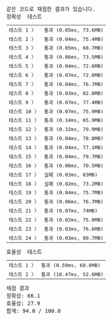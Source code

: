 <pre class="console-content"><div></div><div class="console-failed">같은 코드로 채점한 결과가 있습니다.</div><div class="console-message">정확성  테스트</div><table class="console-test-group" data-category="correctness"><tbody><tr data-testcase-id="7194"><td valign="top" class="td-label">테스트 1 <span>〉</span></td><td class="result passed">통과 (0.05ms, 73.6MB)</td></tr><tr data-testcase-id="7195"><td valign="top" class="td-label">테스트 2 <span>〉</span></td><td class="result passed">통과 (0.04ms, 75.4MB)</td></tr><tr data-testcase-id="7196"><td valign="top" class="td-label">테스트 3 <span>〉</span></td><td class="result passed">통과 (0.05ms, 68.7MB)</td></tr><tr data-testcase-id="7197"><td valign="top" class="td-label">테스트 4 <span>〉</span></td><td class="result passed">통과 (0.06ms, 73.5MB)</td></tr><tr data-testcase-id="7198"><td valign="top" class="td-label">테스트 5 <span>〉</span></td><td class="result passed">통과 (0.04ms, 72.6MB)</td></tr><tr data-testcase-id="7199"><td valign="top" class="td-label">테스트 6 <span>〉</span></td><td class="result passed">통과 (0.07ms, 72.8MB)</td></tr><tr data-testcase-id="7200"><td valign="top" class="td-label">테스트 7 <span>〉</span></td><td class="result passed">통과 (0.04ms, 76.7MB)</td></tr><tr data-testcase-id="7201"><td valign="top" class="td-label">테스트 8 <span>〉</span></td><td class="result passed">통과 (0.03ms, 82.8MB)</td></tr><tr data-testcase-id="7202"><td valign="top" class="td-label">테스트 9 <span>〉</span></td><td class="result passed">통과 (0.07ms, 77.4MB)</td></tr><tr data-testcase-id="7203"><td valign="top" class="td-label">테스트 10 <span>〉</span></td><td class="result passed">통과 (0.07ms, 75.9MB)</td></tr><tr data-testcase-id="7204"><td valign="top" class="td-label">테스트 11 <span>〉</span></td><td class="result passed">통과 (0.14ms, 65.9MB)</td></tr><tr data-testcase-id="7205"><td valign="top" class="td-label">테스트 12 <span>〉</span></td><td class="result passed">통과 (0.32ms, 79.9MB)</td></tr><tr data-testcase-id="7206"><td valign="top" class="td-label">테스트 13 <span>〉</span></td><td class="result passed">통과 (0.04ms, 78.8MB)</td></tr><tr data-testcase-id="7207"><td valign="top" class="td-label">테스트 14 <span>〉</span></td><td class="result passed">통과 (0.04ms, 77.1MB)</td></tr><tr data-testcase-id="7208"><td valign="top" class="td-label">테스트 15 <span>〉</span></td><td class="result passed">통과 (0.04ms, 79.7MB)</td></tr><tr data-testcase-id="7209"><td valign="top" class="td-label">테스트 16 <span>〉</span></td><td class="result passed">통과 (0.06ms, 70.5MB)</td></tr><tr data-testcase-id="7210"><td valign="top" class="td-label">테스트 17 <span>〉</span></td><td class="result failed">실패 (0.03ms, 83MB)</td></tr><tr data-testcase-id="7211"><td valign="top" class="td-label">테스트 18 <span>〉</span></td><td class="result failed">실패 (0.02ms, 73.2MB)</td></tr><tr data-testcase-id="7212"><td valign="top" class="td-label">테스트 19 <span>〉</span></td><td class="result passed">통과 (0.04ms, 75.7MB)</td></tr><tr data-testcase-id="7213"><td valign="top" class="td-label">테스트 20 <span>〉</span></td><td class="result passed">통과 (0.06ms, 76.7MB)</td></tr><tr data-testcase-id="7214"><td valign="top" class="td-label">테스트 21 <span>〉</span></td><td class="result passed">통과 (0.07ms, 74MB)</td></tr><tr data-testcase-id="219536"><td valign="top" class="td-label">테스트 22 <span>〉</span></td><td class="result passed">통과 (0.02ms, 75.8MB)</td></tr><tr data-testcase-id="219537"><td valign="top" class="td-label">테스트 23 <span>〉</span></td><td class="result passed">통과 (0.03ms, 76.6MB)</td></tr><tr data-testcase-id="219538"><td valign="top" class="td-label">테스트 24 <span>〉</span></td><td class="result passed">통과 (0.03ms, 80.7MB)</td></tr></tbody></table><div class="console-message">효율성  테스트</div><table class="console-test-group" data-category="effectiveness"><tbody><tr data-testcase-id="7220"><td valign="top" class="td-label">테스트 1 <span>〉</span></td><td class="result passed">통과 (0.59ms, 60.8MB)</td></tr><tr data-testcase-id="7221"><td valign="top" class="td-label">테스트 2 <span>〉</span></td><td class="result passed">통과 (18.47ms, 52.6MB)</td></tr></tbody></table><div class="console-heading">채점 결과</div><div class="console-message">정확성: 66.1</div><div class="console-message">효율성: 27.9</div><div class="console-message">합계: 94.0 / 100.0</div></pre>